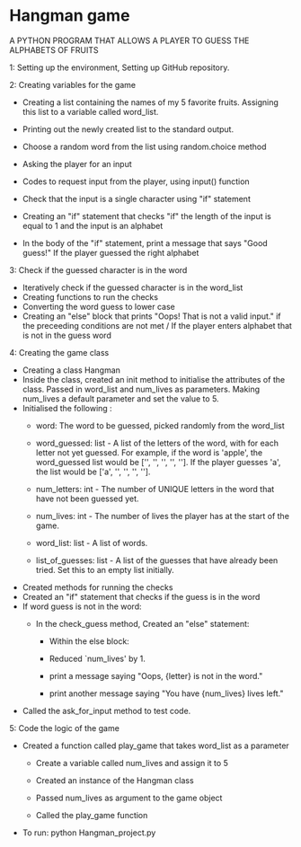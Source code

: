 # Hangman game

A PYTHON PROGRAM THAT ALLOWS A PLAYER TO GUESS THE ALPHABETS OF FRUITS

 1: Setting up the environment, Setting  up  GitHub repository.


 2: Creating variables for the game

  * Creating a list containing the names of my 5 favorite fruits. Assigning this list to a variable called word_list.
  * Printing out the newly created list to the standard output.

  * Choose a random word from the list using random.choice method
  * Asking the player for an input 
  * Codes to request input from the player, using input() function

  * Check that the input is a single character using "if" statement
  * Creating an "if" statement that checks "if" the length of the input is equal to 1 and the input is an alphabet
  * In the body of the "if" statement, print a message that says "Good guess!" If the player guessed the right alphabet
  

3: Check if the guessed character is in the word

  * Iteratively check if the guessed character is in the word_list
  * Creating functions to run the checks
  * Converting the word guess to lower case
  * Creating an "else" block that prints "Oops! That is not a valid input." if the preceeding conditions are not met /  If the player enters alphabet that is not in the guess word
  
  

4: Creating the game class
  
  * Creating a class Hangman
  * Inside the class, created an init method to initialise the attributes of the class. Passed in word_list and num_lives as parameters. Making num_lives a default parameter and set the value to 5.
  * Initialised the following : 
     * word: The word to be guessed, picked randomly from the word_list

     * word_guessed: list - A list of the letters of the word, with for each letter not yet guessed. For example, if the word is 'apple', the word_guessed list would be ['', '', '', '', '']. 
      If the player guesses    'a', the list would be ['a', '', '', '', ''].

     * num_letters: int - The number of UNIQUE letters in the word that have not been guessed yet.

     * num_lives: int - The number of lives the player has at the start of the game.

     * word_list: list - A list of words.

     * list_of_guesses: list - A list of the guesses that have already been tried. Set this to an empty list initially.
  * Created methods for running the checks
  * Created an "if" statement that checks if the guess is in the word
  * If word guess is not in the word:
    * In the check_guess method, Created an "else" statement:

      * Within the else block:

      * Reduced `num_lives' by 1.

      * print a message saying "Oops, {letter} is not in the word."

      * print another message saying "You have {num_lives} lives left."
  * Called the ask_for_input method to test code.

5: Code the logic of the game
  * Created a function called play_game that takes word_list as a parameter
    * Create a variable called num_lives and assign it to 5

    *  Created an instance of the Hangman class

    * Passed  num_lives as argument to the game object
    * Called the play_game function
 * To run: python Hangman_project.py 


